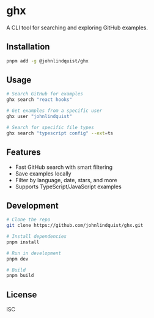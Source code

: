 # ghx

A CLI tool for searching and exploring GitHub examples.

## Installation

```bash
pnpm add -g @johnlindquist/ghx
```

## Usage

```bash
# Search GitHub for examples
ghx search "react hooks"

# Get examples from a specific user
ghx user "johnlindquist"

# Search for specific file types
ghx search "typescript config" --ext=ts
```

## Features

- Fast GitHub search with smart filtering
- Save examples locally
- Filter by language, date, stars, and more
- Supports TypeScript/JavaScript examples

## Development

```bash
# Clone the repo
git clone https://github.com/johnlindquist/ghx.git

# Install dependencies
pnpm install

# Run in development
pnpm dev

# Build
pnpm build
```

## License

ISC 